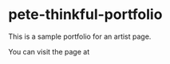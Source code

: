 # pete-thinkful-portfolio
This is a sample portfolio for an artist page.

You can visit the page at 
